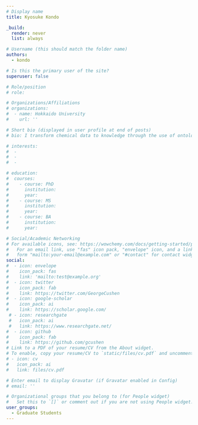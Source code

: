 ```yaml
---
# Display name
title: Kyosuke Kondo

_build:
  render: never
  list: always

# Username (this should match the folder name)
authors:
  - kondo

# Is this the primary user of the site?
superuser: false

# Role/position
# role: 

# Organizations/Affiliations
# organizations:
#  - name: Hokkaido University
#    url: ''

# Short bio (displayed in user profile at end of posts)
# bio: I transform chemical data to knowledge through the use of ontology, graph theory, and informatics.

# interests:
#  - 
#  - 
#  - 

# education:
#  courses:
#    - course: PhD 
#      institution: 
#      year: 
#    - course: MS 
#      institution: 
#      year:
#    - course: BA 
#      institution: 
#      year: 

# Social/Academic Networking
# For available icons, see: https://wowchemy.com/docs/getting-started/page-builder/#icons
#   For an email link, use "fas" icon pack, "envelope" icon, and a link in the
#   form "mailto:your-email@example.com" or "#contact" for contact widget.
social:
#  - icon: envelope
#    icon_pack: fas
#    link: 'mailto:test@example.org'
#  - icon: twitter
#    icon_pack: fab
#    link: https://twitter.com/GeorgeCushen
#  - icon: google-scholar
#    icon_pack: ai
#    link: https://scholar.google.com/
 # - icon: researchgate
 #   icon_pack: ai
 #   link: https://www.researchgate.net/
#  - icon: github
#    icon_pack: fab
#    link: https://github.com/gcushen
# Link to a PDF of your resume/CV from the About widget.
# To enable, copy your resume/CV to `static/files/cv.pdf` and uncomment the lines below.
# - icon: cv
#   icon_pack: ai
#   link: files/cv.pdf

# Enter email to display Gravatar (if Gravatar enabled in Config)
# email: ''

# Organizational groups that you belong to (for People widget)
#   Set this to `[]` or comment out if you are not using People widget.
user_groups:
  - Graduate Students
---
```


